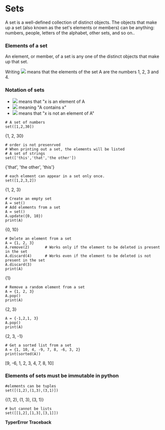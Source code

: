 # Sets
A set is a well-defined collection of distinct objects. The objects that make up a set (also known as the set's elements or members) can be anything: numbers, people, letters of the alphabet, other sets, and so on..

### Elements of a set
An element, or member, of a set is any one of the distinct objects that make up that set. 

Writing ![](https://wikimedia.org/api/rest_v1/media/math/render/svg/803f93dc0e1132de0c52ef8ef17b6c7224b05917) means that the elements of the set A are the numbers 1, 2, 3 and 4.

### Notation of sets
  
  - ![](https://wikimedia.org/api/rest_v1/media/math/render/svg/27bcc9b2afb295d4234bc294860cd0c63bcad2ca ) means that "x is an element of A
  - ![](https://wikimedia.org/api/rest_v1/media/math/render/svg/cff688698c6af2962bbfc3959fe6526ec3e76d20) meaning "A contains x"
  - ![](https://wikimedia.org/api/rest_v1/media/math/render/svg/8152431575305d6a6145adf9b279891a65923eba) means that "x is not an element of A"

```
# A set of numbers
set([1,2,30])
```
{1, 2, 30}

```
# order is not presenrved
# When printing out a set, the elements will be listed 
# A set of strings
set(['this','that','the other'])
```
{'that', 'the other', 'this'}

```
# each element can appear in a set only once.
set([1,2,3,2])
```
{1, 2, 3}

```
# Create an empty set
A = set()
# Add elements from a set
A = set()
A.update({0, 10})
print(A)
```
{0, 10}

```
# Delete an element from a set
A = {1, 2, 3}
A.remove(2)       # Works only if the element to be deleted is present in the set
A.discard(4)      # Works even if the element to be deleted is not present in the set
A.discard(3)      
print(A)
```
{1}

```
# Remove a random element from a set
A = {1, 2, 3}
A.pop()
print(A)
```
{2, 3}

```
A = {-1,2,1, 3}
A.pop()
print(A)
```
{2, 3, -1}

```
# Get a sorted list from a set
A = {1, 10, 4, -9, 7, 8, -6, 3, 2}
print(sorted(A))
```
[9, -6, 1, 2, 3, 4, 7, 8, 10]

### Elements of sets must be immutable in python

```
#elements can be tuples
set([(1,2),(1,3),(3,1)])
```
{(1, 2), (1, 3), (3, 1)}

```
# but cannot be lists
set([[1,2],[1,3],[3,1]])
```
**TyperError Traceback**
